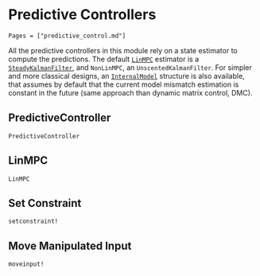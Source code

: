 # Predictive Controllers

```@contents
Pages = ["predictive_control.md"]
```

All the predictive controllers in this module rely on a state estimator to compute the
predictions. The default [`LinMPC`](@ref) estimator is a [`SteadyKalmanFilter`](@ref), and
`NonLinMPC`, an `UnscentedKalmanFilter`. For simpler and more classical designs, an
[`InternalModel`](@ref) structure is also available, that assumes by default that the
current model mismatch estimation is constant in the future (same approach than dynamic
matrix control, DMC).

## PredictiveController

```@docs
PredictiveController
```

## LinMPC

```@docs
LinMPC
```

## Set Constraint

```@docs
setconstraint!
```

## Move Manipulated Input

```@docs
moveinput!
```
